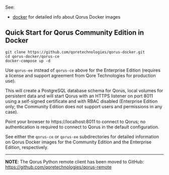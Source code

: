 See:
- [docker](docker) for detailed info about Qorus Docker images

## Quick Start for Qorus Community Edition in Docker
```
git clone https://github.com/qoretechnologies/qorus-docker.git
cd qorus-docker/qorus-ce
docker-compose up -d
```

Use `qorus-ee` instead of `qorus-ce` above for the Enterprise Edition (requires a license and support agreement from
Qore Technologies for production use).

This will create a PostgreSQL database schema for Qorus, local volumes for persistent data and will start Qorus with
an HTTPS listener on port 8011 using a self-signed certificate and with RBAC disabled (Enterprise Edition only; the
Community Edition does not support users and permissions in any case).

Point your browser to https://localhost:8011 to connect to Qorus; no authentication is required to connect to Qorus in
the default configuration.

See either the `qorus-ce` or `qorus-ee` subdirectories for detailed information on Qorus Docker images for the
Community Edition and the Enterprise Edition, respectively.

---
**NOTE**: The Qorus Python remote client has been moved to GitHub: https://github.com/qoretechnologies/qorus-remote
